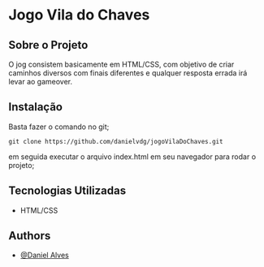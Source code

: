 
# Jogo Vila do Chaves

## Sobre o Projeto

O jog consistem basicamente em HTML/CSS, com objetivo de criar caminhos diversos com finais diferentes e qualquer resposta errada irá levar ao gameover.

  
## Instalação

Basta fazer o comando no git;
```
git clone https://github.com/danielvdg/jogoVilaDoChaves.git

```
em seguida executar o arquivo index.html em seu navegador para rodar o projeto;


## Tecnologias Utilizadas 

- HTML/CSS
  
## Authors

- [@Daniel Alves](https://github.com/danielvdg)

  
